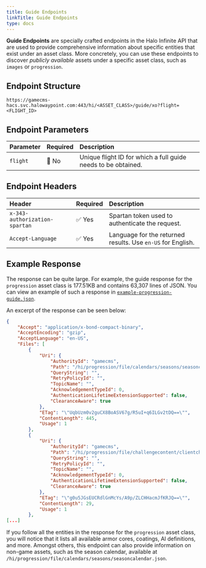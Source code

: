 ```yaml
---
title: Guide Endpoints
linkTitle: Guide Endpoints
type: docs
---
```


**Guide Endpoints** are specially crafted endpoints in the Halo Infinite API that are used to provide comprehensive information about specific entities that exist under an asset class. More concretely, you can use these endpoints to discover _publicly available_ assets under a specific asset class, such as `images` or `progression`.

## Endpoint Structure

```HTTP
https://gamecms-hacs.svc.halowaypoint.com:443/hi/<ASSET_CLASS>/guide/xo?flight=<FLIGHT_ID>
```

## Endpoint Parameters

| Parameter | Required | Description |
|:----------|:---------|:------------|
| `flight`  | 🛑 No    | Unique flight ID for which a full guide needs to be obtained. |

## Endpoint Headers

| Header                         | Required | Description |
|:-------------------------------|:---------|:------------|
| `x-343-authorization-spartan`  | ✅ Yes   | Spartan token used to authenticate the request. |
| `Accept-Language`              | ✅ Yes   | Language for the returned results. Use `en-US` for English. |

## Example Response

The response can be quite large. For example, the guide response for the `progression` asset class is 177.51KB and contains 63,307 lines of JSON. You can view an example of such a response in [`example-progression-guide.json`](/examples/halo-infinite/endpoint-examples/guide-endpoint-response.json).

An excerpt of the response can be seen below:

```json
{
    "Accept": "application/x-bond-compact-binary",
    "AcceptEncoding": "gzip",
    "AcceptLanguage": "en-US",
    "Files": [
        {
            "Uri": {
                "AuthorityId": "gamecms",
                "Path": "/hi/progression/file/calendars/seasons/seasoncalendar.json",
                "QueryString": "",
                "RetryPolicyId": "",
                "TopicName": "",
                "AcknowledgementTypeId": 0,
                "AuthenticationLifetimeExtensionSupported": false,
                "ClearanceAware": true
            },
            "ETag": "\"UqbUzm0v2guCX8BoASV67g/R5uI+q6ILGv2tDQ==\"",
            "ContentLength": 445,
            "Usage": 1
        },
        {
            "Uri": {
                "AuthorityId": "gamecms",
                "Path": "/hi/progression/file/challengecontent/clientchallengedeckdefinitions/dailyplaynewdeck.json",
                "QueryString": "",
                "RetryPolicyId": "",
                "TopicName": "",
                "AcknowledgementTypeId": 0,
                "AuthenticationLifetimeExtensionSupported": false,
                "ClearanceAware": true
            },
            "ETag": "\"g0u5JGsEUCRdlGnMcYs/A9p/ZLCHHacmJfKRJQ==\"",
            "ContentLength": 29,
            "Usage": 1
        },
[...]
```

If you follow all the entities in the response for the `progression` asset class, you will notice that it lists all available armor cores, coatings, AI definitions, and more. Amongst others, this endpoint can also provide information on non-game assets, such as the season calendar, available at `/hi/progression/file/calendars/seasons/seasoncalendar.json`.